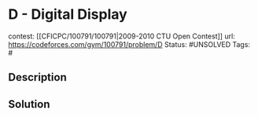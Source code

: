 # D - Digital Display

contest: [[CFICPC/100791/100791|2009-2010 CTU Open Contest]]
url: https://codeforces.com/gym/100791/problem/D
Status: #UNSOLVED
Tags: #

## Description

## Solution

